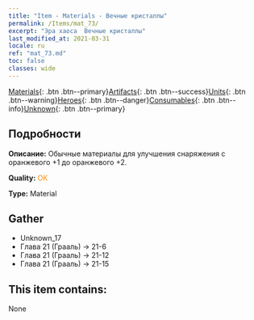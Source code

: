 ```yaml
---
title: "Item - Materials - Вечные кристаллы"
permalink: /Items/mat_73/
excerpt: "Эра хаоса  Вечные кристаллы"
last_modified_at: 2021-03-31
locale: ru
ref: "mat_73.md"
toc: false
classes: wide
---
```

 [Materials](/ru/Items/){: .btn .btn--primary}[Artifacts](/ru/Items/Artifacts/){: .btn .btn--success}[Units](/ru/Items/Units/){: .btn .btn--warning}[Heroes](/ru/Items/Heroes/){: .btn .btn--danger}[Consumables](/ru/Items/Consumables/){: .btn .btn--info}[Unknown](/ru/Items/Unknown/){: .btn .btn--primary}

## Подробности
 **Описание:** Обычные материалы для улучшения снаряжения c оранжевого +1 до оранжевого +2.

 **Quality:** <span style="color: #FF8C00">OK</span>

 **Type:** Material

## Gather

*    Unknown_17 
*    Глава 21 (Грааль) -> 21-6 
*    Глава 21 (Грааль) -> 21-12 
*    Глава 21 (Грааль) -> 21-15 

## This item contains:

  None

